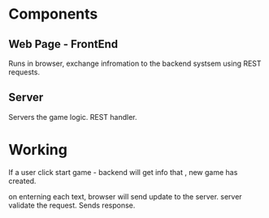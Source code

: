 # Components
## Web Page -  FrontEnd
Runs in browser, exchange infromation to the backend systsem using REST requests.

## Server
Servers the game logic. REST handler. 

# Working
If a user click start game -  backend will get info that , new game has created.

on enterning each text, browser will send update to the server. server validate the request. Sends response.
